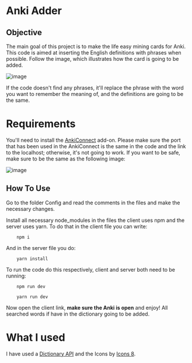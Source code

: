# Anki Adder

## Objective

The main goal of this project is to make the life easy mining cards for Anki. This code is aimed at inserting the English definitions with phrases when possible. Follow the image, which illustrates how the card is going to be added.

![image](https://github.com/user-attachments/assets/e10af457-a1c9-4d5b-9b2d-a91bd28998ee)

If the code doesn't find any phrases, it'll replace the phrase with the word you want to remember the meaning of, and the definitions are going to be the same.

# Requirements

You'll need to install the [AnkiConnect](https://ankiweb.net/shared/info/2055492159) add-on. Please make sure the port that has been used in the AnkiConnect is the same in the code and the link to the localhost; otherwise, it's not going to work. If you want to be safe, make sure to be the same as the following image:

![image](https://github.com/user-attachments/assets/42cc058e-b777-49c3-8d36-e838b30efa88)

## How To Use

Go to the folder Config and read the comments in the files and make the necessary changes.

Install all necessary node_modules in the files the client uses npm and the server uses yarn. To do that in the client file you can write:

```
    npm i
```

And in the server file you do:

```
    yarn install
```

To run the code do this respectively, client and server both need to be running:

```
    npm run dev

    yarn run dev
```

Now open the client link, **make sure the Anki is open** and enjoy! All searched words if have in the dictionary going to be added.

# What I used

I have used a [Dictionary API](https://dictionaryapi.dev/) and the Icons by [Icons 8](https://icons8.com/).
